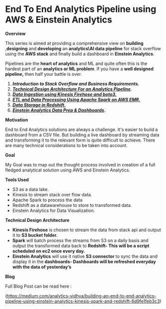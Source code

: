 # End To End Analytics Pipeline using AWS & Einstein Analytics
 
**Overview**

This series is aimed at providing a comprehensive view on  **building**  ,**designing**  and  **developing**  an  **analytics\AI data pipeline**  for stack overflow using the  **AWS stack**  and finally build a dashboard in  **Einstein Analytics**.

Pipelines are the  **heart of analytics**  and ML and quite often this is the hardest part of an  **analytics or ML problem**. If you have a  **well designed pipeline,**  then half your battle is over.

1.  **_Introduction to Stack Overflow and Business Requirements._**
2.  [**_Technical Design Architecture For an Analytics Pipeline_**](https://medium.com/p/fe14643c67fd)**_._**
3.  [**_Data Ingestion using Kinesis Firehose and boto3._**](https://medium.com/p/5fec529f2a51)
4.  [**_ETL and Data Processing Using Apache Spark on AWS EMR._**](https://medium.com/p/3e889784ba70)
5.  [**_Data Storage in Redshift._**](https://medium.com/p/6fd649f25854)
6.  [**_Einstein Analytics Data Prep & Dashboards_**](https://medium.com/p/18b4a5aa135b)**_._**

**Motivation**

End to End Analytics solutions are always a challenge. It's easier to build a dashboard from a CSV file. But building a live dashboard by streaming data and transforming it to the relevant form is quite difficult to achieve.
There are many technical considerations to be taken into account.

**Goal**

My Goal was to map out the thought process involved in creation of a full fledged analytical solution using AWS and Einstein Analytics.

**Tools Used**

* S3  as a data lake.
* Kinesis to stream stack over flow data.
* Apache Spark to process the data
* Redshift as a datawarehouse to store to transformed data.
* Einstein Analytics for Data Visualization.

**Technical Design Architecture**

-   **Kinesis Firehose**  is chosen to stream the data from stack api and output it to  **S3 bucket folder.**
-   **Spark** will batch process the streams from S3 on a daily basis and output the transformed data back to  **Redshift- This will be a script scheduled on ec2 once every day.**
-   **Einstein Analytics**  will use it native  **S3 connector**  to sync the data and display it in the  **dashboards- Dashboards will be refreshed everyday with the data of yesterday’s**

**Blog** 

Full Blog Post can be read here :

(https://medium.com/analytics-vidhya/building-an-end-to-end-analytics-pipeline-using-einstein-analytics-kinesis-spark-and-redshift-6d9fe1feb3c3)

